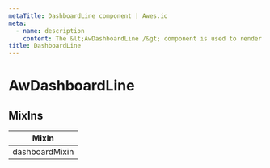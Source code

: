 ```yaml
---
metaTitle: DashboardLine сomponent | Awes.io
meta:
  - name: description
    content: The &lt;AwDashboardLine /&gt; component is used to render DashboardLine - UI Vue component for Awes.io.
title: DashboardLine
---
```


# AwDashboardLine

## MixIns

<!-- @vuese:AwDashboardLine:mixIns:start -->
|MixIn|
|---|
|dashboardMixin|

<!-- @vuese:AwDashboardLine:mixIns:end -->


